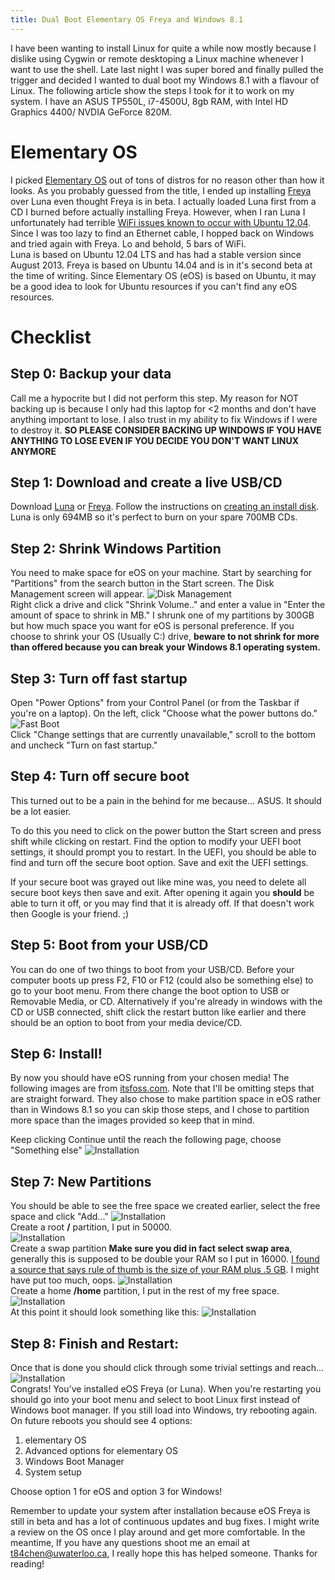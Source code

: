 ```yaml
---
title: Dual Boot Elementary OS Freya and Windows 8.1
---
```

I have been wanting to install Linux for quite a while now mostly because I dislike using Cygwin or remote desktoping a Linux machine whenever I want to use the shell. Late last night I was super bored and finally pulled the trigger and decided I wanted to dual boot my Windows 8.1 with a flavour of Linux. The following article show the steps I took for it to work on my system.
I have an ASUS TP550L, i7-4500U, 8gb RAM, with Intel HD Graphics 4400/ NVDIA GeForce 820M.

Elementary OS
=============
I picked [Elementary OS](http://elementary.io/) out of tons of distros for no reason other than how it looks. As you probably guessed from the title, I ended up installing [Freya](http://beta.elementary.io/) over Luna even thought Freya is in beta. I actually loaded Luna first from a CD I burned before actually installing Freya. However, when I ran Luna I unfortunately had terrible [WiFi issues known to occur with Ubuntu 12.04](https://www.google.ca/search?q=ubuntu+wifi+problem#q=ubuntu+wifi+problem+12.04). Since I was too lazy to find an Ethernet cable, I hopped back on Windows and tried again with Freya. Lo and behold, 5 bars of WiFi.  
Luna is based on Ubuntu 12.04 LTS and has had a stable version since August 2013. Freya is based on Ubuntu 14.04 and is in it's second beta at the time of writing. Since Elementary OS (eOS) is based on Ubuntu, it may be a good idea to look for Ubuntu resources if you can't find any eOS resources.

Checklist
=========
Step 0: Backup your data
------------------------
Call me a hypocrite but I did not perform this step. My reason for NOT backing up is because I only had this laptop for <2 months and don't have anything important to lose. I also trust in my ability to fix Windows if I were to destroy it. **SO PLEASE CONSIDER BACKING UP WINDOWS IF YOU HAVE ANYTHING TO LOSE EVEN IF YOU DECIDE YOU DON'T WANT LINUX ANYMORE**

Step 1: Download and create a live USB/CD
-----------------------------------------
Download [Luna](http://elementary.io/) or [Freya](http://beta.elementary.io/). Follow the instructions on [creating an install disk](http://elementary.io/docs/user-guide/creating-an-install-disk). Luna is only 694MB so it's perfect to burn on your spare 700MB CDs.

Step 2: Shrink Windows Partition
--------------------------------
You need to make space for eOS on your machine. Start by searching for "Partitions" from the search button in the Start screen. The Disk Management screen will appear.
![Disk Management](/images/disk-management.jpg )  
Right click a drive and click "Shrink Volume.." and enter a value in "Enter the amount of space to shrink in MB." I shrunk one of my partitions by 300GB but how much space you want for eOS is personal preference. If you choose to shrink your OS (Usually C:) drive, **beware to not shrink for more than offered because you can break your Windows 8.1 operating system.**

Step 3: Turn off fast startup
-----------------------------
Open "Power Options" from your Control Panel (or from the Taskbar if you're on a laptop). On the left, click "Choose what the power buttons do."
![Fast Boot](/images/fast-start.jpg )   
Click "Change settings that are currently unavailable," scroll to the bottom and uncheck "Turn on fast startup."

Step 4: Turn off secure boot
----------------------------
This turned out to be a pain in the behind for me because... ASUS. It should be a lot easier.  

To do this you need to click on the power button the Start screen and press shift while clicking on restart. Find the option to modify your UEFI boot settings, it should prompt you to restart. In the UEFI, you should be able to find and turn off the secure boot option. Save and exit the UEFI settings.

If your secure boot was grayed out like mine was, you need to delete all secure boot keys then save and exit. After opening it again you **should** be able to turn it off, or you may find that it is already off. If that doesn't work then Google is your friend. ;)

Step 5: Boot from your USB/CD
-----------------------------
You can do one of two things to boot from your USB/CD. Before your computer boots up press F2, F10 or F12 (could also be something else) to go to your boot menu. From there change the boot option to USB or Removable Media, or CD. Alternatively if you're already in windows with the CD or USB connected, shift click the restart button like earlier and there should be an option to boot from your media device/CD.

Step 6: Install!
----------------
By now you should have eOS running from your chosen media! The following images are from [itsfoss.com](http://itsfoss.com/). Note that I'll be omitting steps that are straight forward. They also chose to make partition space in eOS rather than in Windows 8.1 so you can skip those steps, and I chose to partition more space than the images provided so keep that in mind.  

Keep clicking Continue until the reach the following page, choose "Something else"
![Installation](/images/install1.jpeg )   

Step 7: New Partitions
----------------------
You should be able to see the free space we created earlier, select the free space and click "Add..."
![Installation](/images/install2.jpeg )   
Create a root **/** partition, I put in 50000.  
![Installation](/images/install3.jpeg )   
Create a swap partition **Make sure you did in fact select swap area**, generally this is supposed to be double your RAM so I put in 16000. [I found a source that says rule of thumb is the size of your RAM plus .5 GB](http://www.howtogeek.com/196238/how-big-should-your-page-file-or-swap-partition-be/). I might have put too much, oops.
![Installation](/images/install4.jpeg )   
Create a home **/home** partition, I put in the rest of my free space.  
![Installation](/images/install5.jpeg )   
At this point it should look something like this:
![Installation](/images/install6.jpeg )   

Step 8: Finish and Restart:
---------------------------
Once that is done you should click through some trivial settings and reach...
![Installation](/images/done.jpeg )   
Congrats! You've installed eOS Freya (or Luna). When you're restarting you should go into your boot menu and select to boot Linux first instead of Windows boot manager. If you still load into Windows, try rebooting again. On future reboots you should see 4 options:  
1.  elementary OS  
2.  Advanced options for elementary OS  
3.  Windows Boot Manager  
4.  System setup  

Choose option 1 for eOS and option 3 for Windows!

Remember to update your system after installation because eOS Freya is still in beta and has a lot of continuous updates and bug fixes. I might write a review on the OS once I play around and get more comfortable. In the meantime, If you have any questions shoot me an email at t84chen@uwaterloo.ca, I really hope this has helped someone. Thanks for reading!
